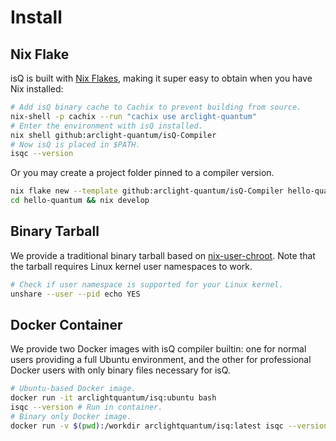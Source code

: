 
Install
=========================

Nix Flake
-------------------------

isQ is built with [Nix Flakes](https://nixos.wiki/wiki/Flakes), making it super easy to obtain when you have Nix installed:

```bash
# Add isQ binary cache to Cachix to prevent building from source.
nix-shell -p cachix --run "cachix use arclight-quantum"
# Enter the environment with isQ installed.
nix shell github:arclight-quantum/isQ-Compiler
# Now isQ is placed in $PATH.
isqc --version
```

Or you may create a project folder pinned to a compiler version.

```bash
nix flake new --template github:arclight-quantum/isQ-Compiler hello-quantum
cd hello-quantum && nix develop
```


Binary Tarball
-------------------------

We provide a traditional binary tarball based on [nix-user-chroot](https://github.com/nix-community/nix-user-chroot). Note that the tarball requires Linux kernel user namespaces to work.

```bash
# Check if user namespace is supported for your Linux kernel.
unshare --user --pid echo YES
```


Docker Container
-------------------------
We provide two Docker images with isQ compiler builtin: one for normal users providing a full Ubuntu environment, and the other for professional Docker users with only binary files necessary for isQ.

```bash
# Ubuntu-based Docker image.
docker run -it arclightquantum/isq:ubuntu bash
isqc --version # Run in container.
# Binary only Docker image.
docker run -v $(pwd):/workdir arclightquantum/isq:latest isqc --version
```


